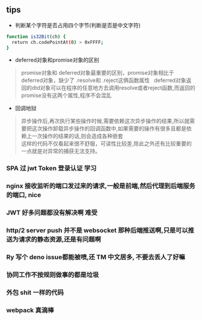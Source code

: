 ## tips
+ 判断某个字符是否占用四个字节(判断是否是中文字符)

```bash
function is32Bit(ch) {
  return ch.codePointAt(0) > 0xFFFF;
}
```

+ deferred对象和promise对象的区别
> promise对象和 deferred对象最重要的区别，promise对象相比于 deferred对象，缺少了 .resolve和 .reject这俩函数属性  
> deferred对象返回的dtd对象可以在程序的任意地方去调用resolve或者reject函数,而返回的promise没有这两个属性,程序不会混乱

+ 回调地狱
> 异步操作后,再次执行某些操作时候,需要依赖这次异步操作的结果,所以就需要把这次操作卸载异步操作的回调函数中,如果需要的操作有很多且都是依赖上一次操作的结果的话,则会造成各种嵌套  
> 这样的代码不仅看起来很不舒服，可读性比较差,除此之外还有比较重要的一点就是对异常的捕获无法支持。


### SPA 过 jwt Token 登录认证 学习

### nginx 接收监听的端口发过来的请求,一般是前端,然后代理到后端服务的端口, nice

### JWT 好多问题都没有解决啊 难受

### http/2 server push  并不是 websocket 那种后端推送啊,只是可以推送为请求的静态资源,还是有问题啊

### Ry 写个 deno issue都能被喷,还 TM 中文居多, 不要去丢人了好嘛

### 协同工作不按规则做事的都是垃圾

### 外包 shit 一样的代码

### webpack 真滴棒
